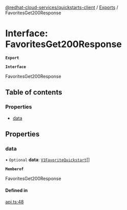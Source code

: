 [@redhat-cloud-services/quickstarts-client](../README.md) / [Exports](../modules.md) / FavoritesGet200Response

# Interface: FavoritesGet200Response

**`Export`**

**`Interface`**

FavoritesGet200Response

## Table of contents

### Properties

- [data](FavoritesGet200Response.md#data)

## Properties

### data

• `Optional` **data**: [`V1FavoriteQuickstart`](V1FavoriteQuickstart.md)[]

**`Memberof`**

FavoritesGet200Response

#### Defined in

[api.ts:48](https://github.com/RedHatInsights/javascript-clients/blob/master/packages/quickstarts/api.ts#L48)
